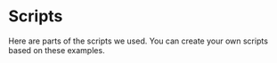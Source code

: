# Scripts

Here are parts of the scripts we used. You can create your own scripts based on these examples.
